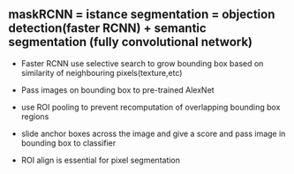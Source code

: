 ## maskRCNN = istance segmentation = objection detection(faster RCNN) + semantic segmentation (fully convolutional network)
* Faster RCNN use selective search to grow bounding box based on similarity of neighbouring pixels(texture,etc)
* Pass images on bounding box to pre-trained AlexNet
* use ROI pooling to prevent recomputation of overlapping bounding box regions
* slide anchor boxes across the image and give a score and pass image in bounding box to classifier

* ROI align is essential for pixel segmentation
